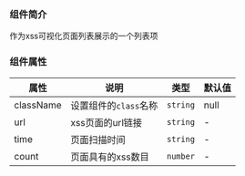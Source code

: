### 组件简介
作为xss可视化页面列表展示的一个列表项

### 组件属性
| 属性 | 说明 | 类型 | 默认值 |
|----------|---|---|--|
| className | 设置组件的`class`名称 | `string` | null |
| url | xss页面的url链接 | `string` | - |
| time | 页面扫描时间 | `string` | - |
| count | 页面具有的xss数目 | `number` | - |
